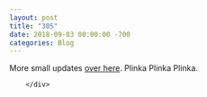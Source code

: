 ```yaml
---
layout: post
title: "305"
date: 2018-09-03 00:00:00 -700
categories: Blog
---
```


<div class="blog-content">
				<div class="paragraph">More small updates <a href="../story-007---unfinished.html" target="_blank">over here</a>. Plinka Plinka Plinka.&nbsp;</div>

		</div>
        